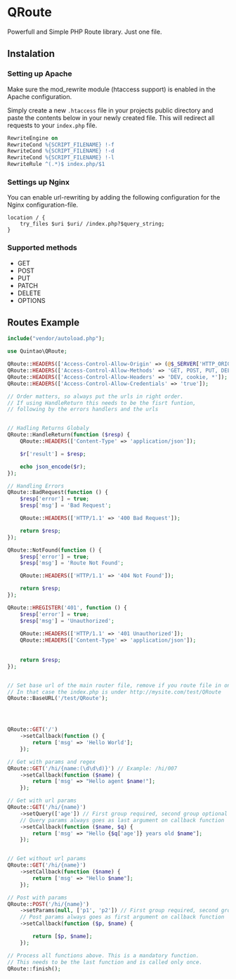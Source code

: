 # QRoute

Powerfull and Simple PHP Route library. Just one file. 

## Instalation

### Setting up Apache

Make sure the mod_rewrite module (htaccess support) is enabled in the Apache configuration.

Simply create a new `.htaccess` file in your projects public directory and paste the contents below in your newly created file. 
This will redirect all requests to your `index.php` file.

```apache
RewriteEngine on
RewriteCond %{SCRIPT_FILENAME} !-f
RewriteCond %{SCRIPT_FILENAME} !-d
RewriteCond %{SCRIPT_FILENAME} !-l
RewriteRule ^(.*)$ index.php/$1
```

### Settings up Nginx
You can enable url-rewriting by adding the following configuration for the Nginx configuration-file.

```
location / {
    try_files $uri $uri/ /index.php?$query_string;
}
```

### Supported methods
* GET
* POST
* PUT 
* PATCH
* DELETE 
* OPTIONS

## Routes Example

```php
include("vendor/autoload.php");

use Quintao\QRoute;

QRoute::HEADERS(['Access-Control-Allow-Origin' => (@$_SERVER['HTTP_ORIGIN']) ?: '*']); // Enable Cors
QRoute::HEADERS(['Access-Control-Allow-Methods' => 'GET, POST, PUT, DELETE, OPTIONS, HEAD']);
QRoute::HEADERS(['Access-Control-Allow-Headers' => 'DEV, cookie, *']);
QRoute::HEADERS(['Access-Control-Allow-Credentials' => 'true']);

// Order matters, so always put the urls in right order.
// If using HandleReturn this needs to be the fisrt funtion,
// following by the errors handlers and the urls 


// Hadling Returns Globaly
QRoute::HandleReturn(function ($resp) {
    QRoute::HEADERS(['Content-Type' => 'application/json']);

    $r['result'] = $resp;

    echo json_encode($r);
});

// Handling Errors
QRoute::BadRequest(function () {
    $resp['error'] = true;
    $resp['msg'] = 'Bad Request';

    QRoute::HEADERS(['HTTP/1.1' => '400 Bad Request']);

    return $resp;
});

QRoute::NotFound(function () {
    $resp['error'] = true;
    $resp['msg'] = 'Route Not Found';

    QRoute::HEADERS(['HTTP/1.1' => '404 Not Found']);

    return $resp;
});

QRoute::HREGISTER('401', function () {
    $resp['error'] = true;
    $resp['msg'] = 'Unauthorized';
    
    QRoute::HEADERS(['HTTP/1.1' => '401 Unauthorized']);
    QRoute::HEADERS(['Content-Type' => 'application/json']);
    
    
    return $resp;
});


// Set base url of the main router file, remove if you route file in on root diretory.
// In that case the index.php is under http://mysite.com/test/QRoute
QRoute::BaseURL('/test/QRoute'); 




QRoute::GET('/')
    ->setCallback(function () {
        return ['msg' => 'Hello World'];
    });

// Get with params and regex
QRoute::GET('/hi/{name:(\d\d\d)}') // Example: /hi/007
    ->setCallback(function ($name) {
        return ['msg' => "Hello agent $name!"];
    });    

// Get with url params
QRoute::GET('/hi/{name}')
    ->setQuery(['age']) // First group required, second group optional
    // Query params always goes as last argument on callback function
    ->setCallback(function ($name, $q) {               
        return ['msg' => "Hello {$q['age']} years old $name"];        
    });


// Get without url params
QRoute::GET('/hi/{name}')
    ->setCallback(function ($name) {
        return ['msg' => "Hello $name"];
    });

// Post with params
QRoute::POST('/hi/{name}')
    ->setParams(null, ['p1', 'p2']) // First group required, second group optional
    // Post params always goes as first argument on callback function
    ->setCallback(function ($p, $name) {

        return [$p, $name];
    });

// Process all functions above. This is a mandatory function.
// This needs to be the last function and is called only once. 
QRoute::finish();

```